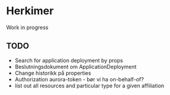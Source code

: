 # Herkimer

Work in progress


## TODO

* Search for application deployment by props
* Beslutningsdokument om ApplicationDeployment
* Change historikk på properties
* Authorization aurora-token - bør vi ha on-behalf-of?
* list out all resources and particular type for a given affiliation
